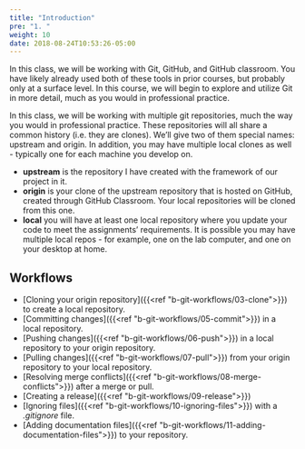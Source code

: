 ```yaml
---
title: "Introduction"
pre: "1. "
weight: 10
date: 2018-08-24T10:53:26-05:00
---
```


In this class, we will be working with Git, GitHub, and GitHub classroom. You have likely already used both of these tools in prior courses, but probably only at a surface level.  In this course, we will begin to explore and utilize Git in more detail, much as you would in professional practice.


In this class, we will be working with multiple git repositories, much the way you would in professional practice. These repositories will all share a common history (i.e. they are clones). We’ll give two of them special names: upstream and origin. In addition, you may have multiple local clones as well - typically one for each machine you develop on.

* **upstream** is the repository I have created with the framework of our project in it. 
* **origin** is your clone of the upstream repository that is hosted on GitHub, created through GitHub Classroom. Your local repositories will be cloned from this one.
* **local** you will have at least one local repository where you update your code to meet the assignments’ requirements. It is possible you may have multiple local repos - for example, one on the lab computer, and one on your desktop at home.

## Workflows
* [Cloning your origin repository]({{<ref "b-git-workflows/03-clone">}}) to create a local repository.
* [Committing changes]({{<ref "b-git-workflows/05-commit">}}) in a local repository.
* [Pushing changes]({{<ref "b-git-workflows/06-push">}}) in a local repository to your origin repository.
* [Pulling changes]({{<ref "b-git-workflows/07-pull">}}) from your origin repository to your local repository.
* [Resolving merge conflicts]({{<ref "b-git-workflows/08-merge-conflicts">}}) after a merge or pull.
* [Creating a release]({{<ref "b-git-workflows/09-release">}})
* [Ignoring files]({{<ref "b-git-workflows/10-ignoring-files">}}) with a _.gitignore_ file.
* [Adding documentation files]({{<ref "b-git-workflows/11-adding-documentation-files">}}) to your repository.